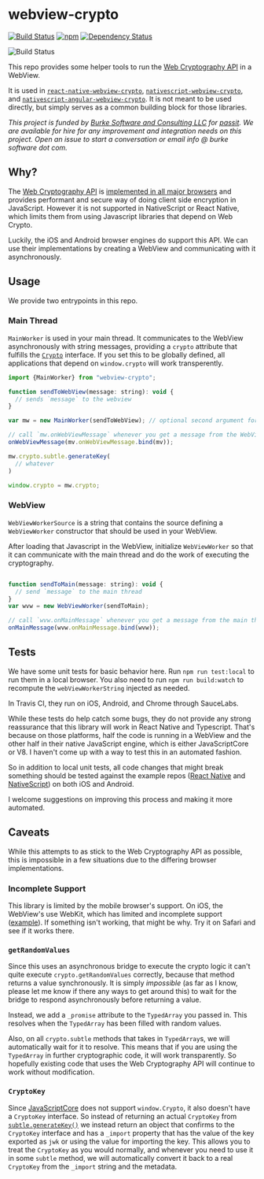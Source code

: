 # webview-crypto

[![Build Status](https://travis-ci.org/saulshanabrook/webview-crypto.svg?branch=master)](https://travis-ci.org/saulshanabrook/webview-crypto)
[![npm](https://img.shields.io/npm/v/webview-crypto.svg?maxAge=2592000?style=flat-square)](https://www.npmjs.com/package/webview-crypto)
[![Dependency Status](https://dependencyci.com/github/saulshanabrook/webview-crypto/badge)](https://dependencyci.com/github/saulshanabrook/webview-crypto)

![Build Status](https://saucelabs.com/browser-matrix/sshanabrook.svg)

This repo provides some helper tools to run the [Web Cryptography API](https://developer.mozilla.org/en-US/docs/Web/API/Web_Crypto_API)
in a WebView.

It is used in
[`react-native-webview-crypto`](https://github.com/saulshanabrook/react-native-webview-crypto),
[`nativescript-webview-crypto`](https://github.com/saulshanabrook/nativescript-webview-crypto), and
[`nativescript-angular-webview-crypto`](https://github.com/saulshanabrook/nativescript-angular-webview-crypto). It is not meant to be used directly, but simply serves as a common building
block for those libraries.


*This project is funded by [Burke Software and Consulting LLC](http://burkesoftware.com/) for [passit](http://passit.io/). We are available for hire for any improvement and integration needs on this project. Open an issue to start a conversation or email info @ burke software dot com.*

## Why?

The [Web Cryptography API](https://developer.mozilla.org/en-US/docs/Web/API/Web_Crypto_API)
is [implemented in all major browsers](http://caniuse.com/#feat=cryptography)
and provides performant and secure way of doing client side encryption in
JavaScript. However it is not supported in NativeScript or React Native, which
limits them from using Javascript libraries that depend on Web Crypto.

Luckily, the iOS and Android browser engines do support this API.
We can use their implementations by creating a WebView and communicating
with it asynchronously.

## Usage
We provide two entrypoints in this repo.

### Main Thread

`MainWorker` is used in your main thread. It communicates to the WebView
asynchronously with string messages, providing a `crypto` attribute
that fulfills the [`Crypto`](https://developer.mozilla.org/en-US/docs/Web/API/Crypto)
interface. If you set this to be globally defined, all applications that depend
on `window.crypto` will work transperently.

```javascript
import {MainWorker} from "webview-crypto";

function sendToWebView(message: string): void {
  // sends `message` to the webview
}

var mw = new MainWorker(sendToWebView); // optional second argument for debug on or off

// call `mw.onWebViewMessage` whenever you get a message from the WebView
onWebViewMessage(mv.onWebViewMessage.bind(mv));

mw.crypto.subtle.generateKey(
  // whatever
)

window.crypto = mw.crypto;
```

### WebView

`WebViewWorkerSource` is a string that contains the source defining
a `WebViewWorker` constructor that should be used in your WebView.

After loading that Javascript in the WebView, initialize
`WebViewWorker` so that it can communicate with the main thread and do the
work of executing the cryptography.

```javascript

function sendToMain(message: string): void {
  // send `message` to the main thread
}
var wvw = new WebViewWorker(sendToMain);

// call `wvw.onMainMessage` whenever you get a message from the main thread
onMainMessage(wvw.onMainMessage.bind(wvw));
```

## Tests

We have some unit tests for basic behavior here.
Run `npm run test:local` to run them in a local browser. You also need to run
`npm run build:watch` to recompute the `webViewWorkerString` injected as needed.

In Travis CI, they run on iOS, Android, and Chrome through SauceLabs.

While these tests do help catch some bugs, they do not provide any strong
reassurance that this library will work in React Native and Typescript. That's
because on those platforms, half the code is running in a WebView and the
other half in their native JavaScript engine, which is either JavaScriptCore or
V8. I haven't come up with a way to test this in an automated fashion.

So in addition to local unit tests, all code changes that might break something
should be tested against the example repos ([React Native](https://github.com/saulshanabrook/react-native-webview-crypto-example)
and [NativeScript](https://github.com/saulshanabrook/nativescript-webview-crypto-example))
on both iOS and Android.

I welcome suggestions on improving this process and making it more automated.

## Caveats
While this attempts to as stick to the Web Cryptography API as possible,
this is impossible in a few situations due to the differing browser
implementations.

### Incomplete Support
This library is limited by the mobile browser's support. On iOS, the WebView's
use WebKit, which has limited and incomplete support ([example](https://bugs.webkit.org/show_bug.cgi?id=151308)).
If something isn't working, that might be why. Try it on Safari and see if it
works there.

### `getRandomValues`

Since this uses an asynchronous bridge to execute the crypto logic it
can't quite execute `crypto.getRandomValues` correctly, because that method
returns a value synchronously. It is simply *impossible* (as far as I know,
please let me know if there any ways to get around this) to wait for the
bridge to respond asynchronously before returning a value.

Instead, we add a `_promise` attribute to the `TypedArray` you passed in. This resolves
when the `TypedArray` has been filled with random values. 

Also, on all `crypto.subtle` methods that takes in
`TypedArray`s, we will automatically wait for it to resolve. This means that if you 
are using the `TypedArray` in further cryptographic code, it will work transparently.
So hopefully existing code that uses the Web Cryptography API will continue to work 
without modification.

### `CryptoKey`
Since [JavaScriptCore](https://facebook.github.io/react-native/docs/javascript-environment.html#javascript-runtime)
does not support `window.Crypto`, it also doesn't have a `CryptoKey` interface.
So instead of returning an actual `CryptoKey` from
[`subtle.generateKey()`](https://developer.mozilla.org/en-US/docs/Web/API/SubtleCrypto/generateKey)
we instead return an object that confirms to the `CryptoKey` interface and has
a `_import` property that has the value of the key exported as `jwk` or using
the value for importing the key. This allows
you to treat the `CryptoKey` as you would normally, and whenever you need to use
it in some `subtle` method, we will automatically convert it back to a real
`CryptoKey` from the `_import` string and the metadata.
